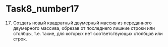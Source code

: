 # Task8_number17
17.	Создать новый квадратный двумерный массив из переданного двумерного массива, обрезав от последнего лишние строки или столбцы, т.е. такие, для которых нет соответствующих столбцов или строк.
